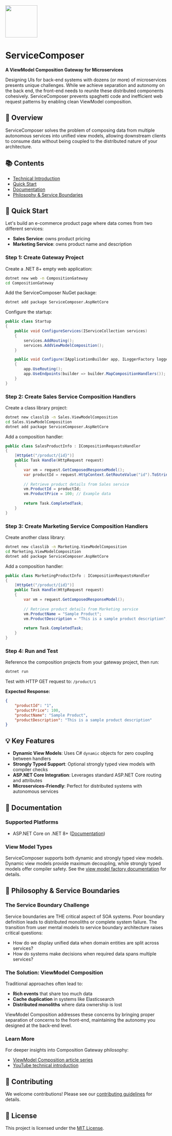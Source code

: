 <img src="assets/ServiceComposer.png" width="100" />

# ServiceComposer

**A ViewModel Composition Gateway for Microservices**

Designing UIs for back-end systems with dozens (or more) of microservices presents unique challenges. While we achieve separation and autonomy on the back end, the front-end needs to reunite these distributed components cohesively. ServiceComposer prevents spaghetti code and inefficient web request patterns by enabling clean ViewModel composition.

## 🎯 Overview

ServiceComposer solves the problem of composing data from multiple autonomous services into unified view models, allowing downstream clients to consume data without being coupled to the distributed nature of your architecture.

## 📚 Contents

- [Technical Introduction](#technical-introduction)
- [Quick Start](#quick-start)
- [Documentation](#documentation)
- [Philosophy & Service Boundaries](#philosophy--service-boundaries)

## 🚀 Quick Start

Let's build an e-commerce product page where data comes from two different services:
- **Sales Service**: owns product pricing
- **Marketing Service**: owns product name and description

### Step 1: Create Gateway Project

Create a .NET 8+ empty web application:

```bash
dotnet new web -n CompositionGateway
cd CompositionGateway
```

Add the ServiceComposer NuGet package:

```bash
dotnet add package ServiceComposer.AspNetCore
```

Configure the startup:

```csharp
public class Startup
{
    public void ConfigureServices(IServiceCollection services)
    {
        services.AddRouting();
        services.AddViewModelComposition();
    }

    public void Configure(IApplicationBuilder app, ILoggerFactory loggerFactory)
    {
        app.UseRouting();
        app.UseEndpoints(builder => builder.MapCompositionHandlers());
    }
}
```

### Step 2: Create Sales Service Composition Handlers

Create a class library project:

```bash
dotnet new classlib -n Sales.ViewModelComposition
cd Sales.ViewModelComposition
dotnet add package ServiceComposer.AspNetCore
```

Add a composition handler:

```csharp
public class SalesProductInfo : ICompositionRequestsHandler
{
    [HttpGet("/product/{id}")]
    public Task Handle(HttpRequest request)
    {
        var vm = request.GetComposedResponseModel();
        var productId = request.HttpContext.GetRouteValue("id").ToString();
        
        // Retrieve product details from Sales service
        vm.ProductId = productId;
        vm.ProductPrice = 100; // Example data
        
        return Task.CompletedTask;
    }
}
```

### Step 3: Create Marketing Service Composition Handlers

Create another class library:

```bash
dotnet new classlib -n Marketing.ViewModelComposition
cd Marketing.ViewModelComposition
dotnet add package ServiceComposer.AspNetCore
```

Add a composition handler:

```csharp
public class MarketingProductInfo : ICompositionRequestsHandler
{
    [HttpGet("/product/{id}")]
    public Task Handle(HttpRequest request)
    {
        var vm = request.GetComposedResponseModel();
        
        // Retrieve product details from Marketing service
        vm.ProductName = "Sample Product";
        vm.ProductDescription = "This is a sample product description";
        
        return Task.CompletedTask;
    }
}
```

### Step 4: Run and Test

Reference the composition projects from your gateway project, then run:

```bash
dotnet run
```

Test with HTTP GET request to: `/product/1`

**Expected Response:**
```json
{
    "productId": "1",
    "productPrice": 100,
    "productName": "Sample Product",
    "productDescription": "This is a sample product description"
}
```

## 💡 Key Features

- **Dynamic View Models**: Uses C# `dynamic` objects for zero coupling between handlers
- **Strongly Typed Support**: Optional strongly typed view models with compiler checks
- **ASP.NET Core Integration**: Leverages standard ASP.NET Core routing and attributes
- **Microservices-Friendly**: Perfect for distributed systems with autonomous services

## 📖 Documentation

### Supported Platforms
- ASP.NET Core on .NET 8+ ([Documentation](docs/))

### View Model Types
ServiceComposer supports both dynamic and strongly typed view models. Dynamic view models provide maximum decoupling, while strongly typed models offer compiler safety. See the [view model factory documentation](docs/view-model-factory.md) for details.

## 🎯 Philosophy & Service Boundaries

### The Service Boundary Challenge

Service boundaries are THE critical aspect of SOA systems. Poor boundary definition leads to distributed monoliths or complete system failure. The transition from user mental models to service boundary architecture raises critical questions:

- How do we display unified data when domain entities are split across services?
- How do systems make decisions when required data spans multiple services?

### The Solution: ViewModel Composition

Traditional approaches often lead to:
- **Rich events** that share too much data
- **Cache duplication** in systems like Elasticsearch
- **Distributed monoliths** where data ownership is lost

ViewModel Composition addresses these concerns by bringing proper separation of concerns to the front-end, maintaining the autonomy you designed at the back-end level.

### Learn More

For deeper insights into Composition Gateway philosophy:
- [ViewModel Composition article series](https://milestone.topics.it/)
- [YouTube technical introduction](https://youtube.com/watch?v=your-video-id)

## 🤝 Contributing

We welcome contributions! Please see our [contributing guidelines](CONTRIBUTING.md) for details.

## 📄 License

This project is licensed under the [MIT License](LICENSE).


